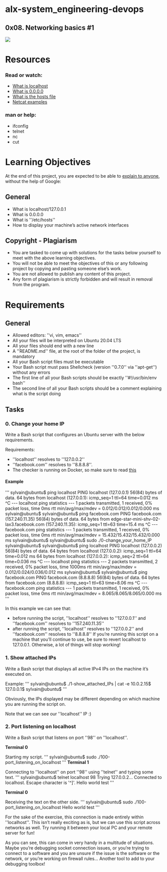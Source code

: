 # alx-system_engineering-devops
## 0x08. Networking basics #1
![](https://s3.amazonaws.com/intranet-projects-files/holbertonschool-sysadmin_devops/285/s7kpNYq.png)

# Resources
### Read or watch:

* [What is localhost](https://en.wikipedia.org/wiki/Localhost)
* [What is 0.0.0.0](https://en.wikipedia.org/wiki/0.0.0.0)
* [What is the hosts file](https://www.makeuseof.com/tag/modify-manage-hosts-file-linux/)
* [Netcat examples](https://www.thegeekstuff.com/2012/04/nc-command-examples/)
### man or help:

* ifconfig
* telnet
* nc
* cut

# Learning Objectives
At the end of this project, you are expected to be able to [explain to anyone](https://fs.blog/feynman-learning-technique/), without the help of Google:

## General
* What is localhost/127.0.0.1
* What is 0.0.0.0
* What is ''/etc/hosts''
* How to display your machine’s active network interfaces

## Copyright - Plagiarism
* You are tasked to come up with solutions for the tasks below yourself to meet with the above learning objectives.
* You will not be able to meet the objectives of this or any following project by copying and pasting someone else’s work.
* You are not allowed to publish any content of this project.
* Any form of plagiarism is strictly forbidden and will result in removal from the program.
# Requirements
## General
* Allowed editors: ''vi, vim, emacs''
* All your files will be interpreted on Ubuntu 20.04 LTS
* All your files should end with a new line
* A ''README.md'' file, at the root of the folder of the project, is mandatory
* All your Bash script files must be executable
* Your Bash script must pass Shellcheck (version ''0.7.0'' via ''apt-get'') without any errors
* The first line of all your Bash scripts should be exactly ''#!/usr/bin/env bash''
* The second line of all your Bash scripts should be a comment explaining what is the script doing

## Tasks
### 0. Change your home IP
Write a Bash script that configures an Ubuntu server with the below requirements.

Requirements:

* ''localhost'' resolves to ''127.0.0.2''
* ''facebook.com'' resolves to ''8.8.8.8''.
* The checker is running on Docker, so make sure to read [this](http://blog.jonathanargentiero.com/docker-sed-cannot-rename-etcsedl8ysxl-device-or-resource-busy/)
#### Example
'''
sylvain@ubuntu$ ping localhost
PING localhost (127.0.0.1) 56(84) bytes of data.
64 bytes from localhost (127.0.0.1): icmp_seq=1 ttl=64 time=0.012 ms
^C
--- localhost ping statistics ---
1 packets transmitted, 1 received, 0% packet loss, time 0ms
rtt min/avg/max/mdev = 0.012/0.012/0.012/0.000 ms
sylvain@ubuntu$
sylvain@ubuntu$ ping facebook.com
PING facebook.com (157.240.11.35) 56(84) bytes of data.
64 bytes from edge-star-mini-shv-02-lax3.facebook.com (157.240.11.35): icmp_seq=1 ttl=63 time=15.4 ms
^C
--- facebook.com ping statistics ---
1 packets transmitted, 1 received, 0% packet loss, time 0ms
rtt min/avg/max/mdev = 15.432/15.432/15.432/0.000 ms
sylvain@ubuntu$
sylvain@ubuntu$ sudo ./0-change_your_home_IP
sylvain@ubuntu$
sylvain@ubuntu$ ping localhost
PING localhost (127.0.0.2) 56(84) bytes of data.
64 bytes from localhost (127.0.0.2): icmp_seq=1 ttl=64 time=0.012 ms
64 bytes from localhost (127.0.0.2): icmp_seq=2 ttl=64 time=0.036 ms
^C
--- localhost ping statistics ---
2 packets transmitted, 2 received, 0% packet loss, time 1000ms
rtt min/avg/max/mdev = 0.012/0.024/0.036/0.012 ms
sylvain@ubuntu$
sylvain@ubuntu$ ping facebook.com
PING facebook.com (8.8.8.8) 56(84) bytes of data.
64 bytes from facebook.com (8.8.8.8): icmp_seq=1 ttl=63 time=8.06 ms
^C
--- facebook.com ping statistics ---
1 packets transmitted, 1 received, 0% packet loss, time 0ms
rtt min/avg/max/mdev = 8.065/8.065/8.065/0.000 ms
'''

In this example we can see that:
* before running the script, ''localhost'' resolves to ''127.0.0.1'' and ''facebook.com'' resolves to ''157.240.11.35''
* after running the script, ''localhost'' resolves to ''127.0.0.2'' and ''facebook.com'' resolves to ''8.8.8.8''
If you’re running this script on a machine that you’ll continue to use, be sure to revert localhost to 127.0.0.1. Otherwise, a lot of things will stop working!

### 1. Show attached IPs
Write a Bash script that displays all active IPv4 IPs on the machine it’s executed on.

Example:
'''
sylvain@ubuntu$ ./1-show_attached_IPs | cat -e
10.0.2.15$
127.0.0.1$
sylvain@ubuntu$
'''

Obviously, the IPs displayed may be different depending on which machine you are running the script on.

Note that we can see our ''localhost'' IP :)

### 2. Port listening on localhost
Write a Bash script that listens on port ''98'' on ''localhost''.

**Terminal 0**

Starting my script.
'''
sylvain@ubuntu$ sudo ./100-port_listening_on_localhost
'''
**Terminal 1**

Connecting to ''localhost'' on port ''98'' using ''telnet'' and typing some text.
'''
sylvain@ubuntu$ telnet localhost 98
Trying 127.0.0.2...
Connected to localhost.
Escape character is '^]'.
Hello world
test
'''

**Terminal 0**

Receiving the text on the other side.
'''
sylvain@ubuntu$ sudo ./100-port_listening_on_localhost
Hello world
test
'''

For the sake of the exercise, this connection is made entirely within ''localhost''. This isn’t really exciting as is, but we can use this script across networks as well. Try running it between your local PC and your remote server for fun!

As you can see, this can come in very handy in a multitude of situations. Maybe you’re debugging socket connection issues, or you’re trying to connect to a software and you are unsure if the issue is the software or the network, or you’re working on firewall rules… Another tool to add to your debugging toolbox!
